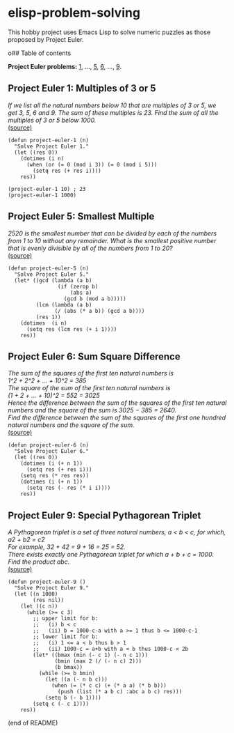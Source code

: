 # elisp-problem-solving

This hobby project uses Emacs Lisp to solve numeric puzzles as those proposed by Project Euler.

o## Table of contents

**Project Euler problems:**
[1](#project-euler-1-multiples-of-3-or-5), ..., [5](#project-euler-5-smallest-multiple), [6](#project-euler-6-sum-square-difference), ..., [9](#project-euler-9-special-pythagorean-triplet).

## Project Euler 1: Multiples of 3 or 5

_If we list all the natural numbers below 10 that are multiples of 3 or 5, we get 3, 5, 6 and 9. The sum of these multiples is 23. Find the sum of all the multiples of 3 or 5 below 1000._  
[(source)](https://projecteuler.net/problem=1)

``` elisp
(defun project-euler-1 (n)
  "Solve Project Euler 1."
  (let ((res 0))
    (dotimes (i n)
      (when (or (= 0 (mod i 3)) (= 0 (mod i 5)))
        (setq res (+ res i))))
    res))

(project-euler-1 10) ; 23
(project-euler-1 1000)
```

## Project Euler 5: Smallest Multiple

_2520 is the smallest number that can be divided by each of the numbers from 1 to 10 without any remainder. What is the smallest positive number that is evenly divisible by all of the numbers from 1 to 20?_  
[(source)](https://projecteuler.net/problem=5)

``` elisp
(defun project-euler-5 (n)
  "Solve Project Euler 5."
  (let* ((gcd (lambda (a b)
                (if (zerop b)
                    (abs a)
                  (gcd b (mod a b)))))
         (lcm (lambda (a b)
               (/ (abs (* a b)) (gcd a b))))
         (res 1))
    (dotimes  (i n)
      (setq res (lcm res (+ i 1))))
    res))
```

## Project Euler 6: Sum Square Difference

_The sum of the squares of the first ten natural numbers is  
1^2 + 2^2 + ... + 10^2 = 385  
The square of the sum of the first ten natural numbers is  
(1 + 2 + ... + 10)^2 = 552 = 3025  
Hence the difference between the sum of the squares of the first ten natural numbers and the square of the sum is 3025 − 385 = 2640.  
Find the difference between the sum of the squares of the first one hundred natural numbers and the square of the sum._  
[(source)](https://projecteuler.net/problem=6)

``` elisp
(defun project-euler-6 (n)
  "Solve Project Euler 6."
  (let ((res 0))
    (dotimes (i (+ n 1))
      (setq res (+ res i)))
    (setq res (* res res))
    (dotimes (i (+ n 1))
      (setq res (- res (* i i))))
    res))
```

## Project Euler 9: Special Pythagorean Triplet
    
_A Pythagorean triplet is a set of three natural numbers, a < b < c, for which,
a2 + b2 = c2  
For example, 32 + 42 = 9 + 16 = 25 = 52.  
There exists exactly one Pythagorean triplet for which a + b + c = 1000.  
Find the product abc._  
[(source)](https://projecteuler.net/problem=9)

``` elisp
(defun project-euler-9 ()
  "Solve Project Euler 9."
  (let ((n 1000)
        (res nil))
    (let ((c n))
      (while (>= c 3)
        ;; upper limit for b:
        ;;   (i) b < c
        ;;   (ii) b = 1000-c-a with a >= 1 thus b <= 1000-c-1
        ;; lower limit for b:
        ;;   (i) 1 <= a < b thus b > 1
        ;;   (ii) 1000-c = a+b with a < b thus 1000-c < 2b  
        (let* ((bmax (min (- c 1) (- n c 1)))
               (bmin (max 2 (/ (- n c) 2)))
               (b bmax))
          (while (>= b bmin)
            (let ((a (- n b c)))
              (when (= (* c c) (+ (* a a) (* b b)))
                (push (list (* a b c) :abc a b c) res)))
            (setq b (- b 1))))
        (setq c (- c 1))))
    res))
```
<!-- 31875000 --> 

(end of README)
